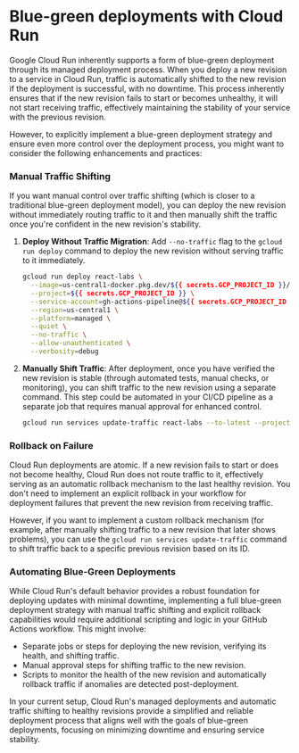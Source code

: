 # Blue-green deployments with Cloud Run

Google Cloud Run inherently supports a form of blue-green deployment through its managed deployment process. When you deploy a new revision to a service in Cloud Run, traffic is automatically shifted to the new revision if the deployment is successful, with no downtime. This process inherently ensures that if the new revision fails to start or becomes unhealthy, it will not start receiving traffic, effectively maintaining the stability of your service with the previous revision.

However, to explicitly implement a blue-green deployment strategy and ensure even more control over the deployment process, you might want to consider the following enhancements and practices:

### Manual Traffic Shifting

If you want manual control over traffic shifting (which is closer to a traditional blue-green deployment model), you can deploy the new revision without immediately routing traffic to it and then manually shift the traffic once you're confident in the new revision's stability.

1. **Deploy Without Traffic Migration**:
   Add `--no-traffic` flag to the `gcloud run deploy` command to deploy the new revision without serving traffic to it immediately.

   ```sh
   gcloud run deploy react-labs \
     --image=us-central1-docker.pkg.dev/${{ secrets.GCP_PROJECT_ID }}/react-labs-test/react-labs:latest \
     --project=${{ secrets.GCP_PROJECT_ID }} \
     --service-account=gh-actions-pipeline@${{ secrets.GCP_PROJECT_ID }}.iam.gserviceaccount.com \
     --region=us-central1 \
     --platform=managed \
     --quiet \
     --no-traffic \
     --allow-unauthenticated \
     --verbosity=debug
   ```

2. **Manually Shift Traffic**:
   After deployment, once you have verified the new revision is stable (through automated tests, manual checks, or monitoring), you can shift traffic to the new revision using a separate command. This step could be automated in your CI/CD pipeline as a separate job that requires manual approval for enhanced control.

   ```sh
   gcloud run services update-traffic react-labs --to-latest --project=${{ secrets.GCP_PROJECT_ID }} --region=us-central1
   ```

### Rollback on Failure

Cloud Run deployments are atomic. If a new revision fails to start or does not become healthy, Cloud Run does not route traffic to it, effectively serving as an automatic rollback mechanism to the last healthy revision. You don't need to implement an explicit rollback in your workflow for deployment failures that prevent the new revision from receiving traffic.

However, if you want to implement a custom rollback mechanism (for example, after manually shifting traffic to a new revision that later shows problems), you can use the `gcloud run services update-traffic` command to shift traffic back to a specific previous revision based on its ID.

### Automating Blue-Green Deployments

While Cloud Run's default behavior provides a robust foundation for deploying updates with minimal downtime, implementing a full blue-green deployment strategy with manual traffic shifting and explicit rollback capabilities would require additional scripting and logic in your GitHub Actions workflow. This might involve:

- Separate jobs or steps for deploying the new revision, verifying its health, and shifting traffic.
- Manual approval steps for shifting traffic to the new revision.
- Scripts to monitor the health of the new revision and automatically rollback traffic if anomalies are detected post-deployment.

In your current setup, Cloud Run's managed deployments and automatic traffic shifting to healthy revisions provide a simplified and reliable deployment process that aligns well with the goals of blue-green deployments, focusing on minimizing downtime and ensuring service stability.
